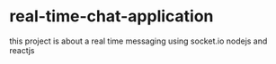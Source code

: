 # real-time-chat-application

this project is about a real time messaging using socket.io nodejs and reactjs
